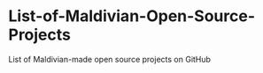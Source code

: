 List-of-Maldivian-Open-Source-Projects
======================================

List of Maldivian-made open source projects on GitHub
